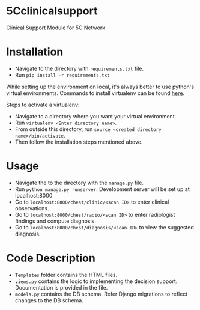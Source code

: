 # 5Cclinicalsupport

Clinical Support Module for 5C Network

# Installation

- Navigate to the directory with `requirements.txt` file.
- Run `pip install -r requirements.txt`

While setting up the environment on local, it's always better to use python's virtual environments. Commands to install virtualenv can be found [here](http://www.pythonforbeginners.com/basics/how-to-use-python-virtualenv).

Steps to activate a virtualenv:
- Navigate to a directory where you want your virtual environment.
- Run `virtualenv <Enter directory name>`.
- From outside this directory, run `source <created directory name>/bin/activate`.
- Then follow the installation steps mentioned above.

# Usage

- Navigate the to the directory with the `manage.py` file.
- Run `python manage.py runserver`. Development server will be set up at localhost:8000
- Go to `localhost:8000/chest/clinic/<scan ID>` to enter clinical observations.
- Go to `localhost:8000/chest/radio/<scan ID>` to enter radiologist findings and compute diagnosis.
- Go to `localhost:8000/chest/diagnosis/<scan ID>` to view the suggested diagnosis.

# Code Description

- `Templates` folder contains the HTML files. 
- `views.py` contains the logic to implementing the decision support. Documentation is provided in the file. 
- `models.py` contains the DB schema. Refer Django migrations to reflect changes to the DB schema.

  
